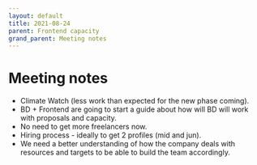 ```yaml
---
layout: default
title: 2021-08-24
parent: Frontend capacity
grand_parent: Meeting notes
---
```


# Meeting notes

- Climate Watch (less work than expected for the new phase coming).
- BD + Frontend are going to start a guide about how will BD will work with proposals and capacity.
- No need to get more freelancers now.
- Hiring process - ideally to get 2 profiles (mid and jun).
- We need a better understanding of how the company deals with resources and targets to be able to build the team accordingly.
